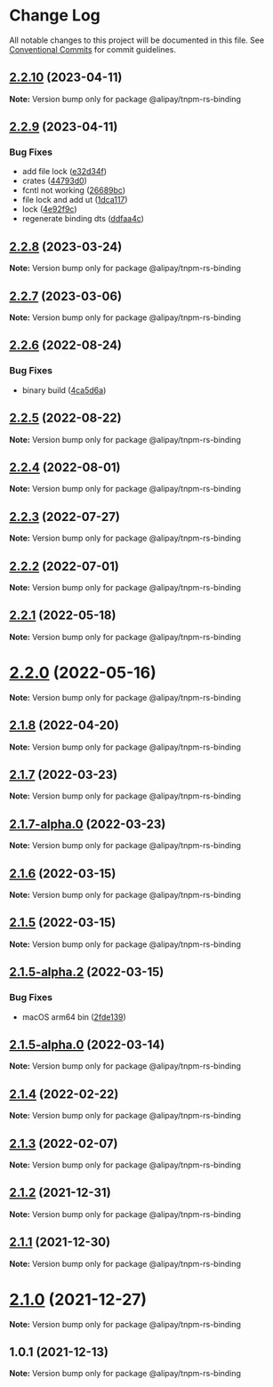 # Change Log

All notable changes to this project will be documented in this file.
See [Conventional Commits](https://conventionalcommits.org) for commit guidelines.

## [2.2.10](https://code.alipay.com/tnpm/tnpm/compare/@alipay/tnpm-rs-binding@2.2.9...@alipay/tnpm-rs-binding@2.2.10) (2023-04-11)

**Note:** Version bump only for package @alipay/tnpm-rs-binding





## [2.2.9](https://code.alipay.com/tnpm/tnpm/compare/@alipay/tnpm-rs-binding@2.2.8...@alipay/tnpm-rs-binding@2.2.9) (2023-04-11)


### Bug Fixes

* add file lock ([e32d34f](https://code.alipay.com/tnpm/tnpm/commits/e32d34faa9a40ec655db58f5ab8e8d9c9fdc1138))
* crates ([44793d0](https://code.alipay.com/tnpm/tnpm/commits/44793d0ec030538ddd69809d3935583340bf87b0))
* fcntl not working ([26689bc](https://code.alipay.com/tnpm/tnpm/commits/26689bcde10d353f985a5a6bf5d994a91dc8962c))
* file lock and add ut ([1dca117](https://code.alipay.com/tnpm/tnpm/commits/1dca117a17eae373adb7d76d124cc8c5ddfe2539))
* lock ([4e92f9c](https://code.alipay.com/tnpm/tnpm/commits/4e92f9ccc67011595dfc5435a1fed6ffec0bb752))
* regenerate binding dts ([ddfaa4c](https://code.alipay.com/tnpm/tnpm/commits/ddfaa4c4925d931ffe5d61d295e6b0140b53ffe7))





## [2.2.8](https://code.alipay.com/tnpm/tnpm/compare/@alipay/tnpm-rs-binding@2.2.7...@alipay/tnpm-rs-binding@2.2.8) (2023-03-24)

**Note:** Version bump only for package @alipay/tnpm-rs-binding





## [2.2.7](https://code.alipay.com/tnpm/tnpm/compare/@alipay/tnpm-rs-binding@2.2.6...@alipay/tnpm-rs-binding@2.2.7) (2023-03-06)

**Note:** Version bump only for package @alipay/tnpm-rs-binding





## [2.2.6](https://code.alipay.com/tnpm/tnpm/compare/@alipay/tnpm-rs-binding@2.2.4...@alipay/tnpm-rs-binding@2.2.6) (2022-08-24)


### Bug Fixes

* binary build ([4ca5d6a](https://code.alipay.com/tnpm/tnpm/commits/4ca5d6ae58b85d2be7579cc1f58da278712ed704))





## [2.2.5](https://code.alipay.com/tnpm/tnpm/compare/@alipay/tnpm-rs-binding@2.2.4...@alipay/tnpm-rs-binding@2.2.5) (2022-08-22)

**Note:** Version bump only for package @alipay/tnpm-rs-binding





## [2.2.4](https://code.alipay.com/tnpm/tnpm/compare/@alipay/tnpm-rs-binding@2.2.3...@alipay/tnpm-rs-binding@2.2.4) (2022-08-01)

**Note:** Version bump only for package @alipay/tnpm-rs-binding





## [2.2.3](https://code.alipay.com/tnpm/tnpm/compare/@alipay/tnpm-rs-binding@2.2.2...@alipay/tnpm-rs-binding@2.2.3) (2022-07-27)

**Note:** Version bump only for package @alipay/tnpm-rs-binding





## [2.2.2](https://code.alipay.com/tnpm/tnpm/compare/@alipay/tnpm-rs-binding@2.2.1...@alipay/tnpm-rs-binding@2.2.2) (2022-07-01)

**Note:** Version bump only for package @alipay/tnpm-rs-binding





## [2.2.1](https://code.alipay.com/tnpm/tnpm/compare/@alipay/tnpm-rs-binding@2.2.0...@alipay/tnpm-rs-binding@2.2.1) (2022-05-18)

**Note:** Version bump only for package @alipay/tnpm-rs-binding





# [2.2.0](https://code.alipay.com/tnpm/tnpm/compare/@alipay/tnpm-rs-binding@2.2.0-alpha.0...@alipay/tnpm-rs-binding@2.2.0) (2022-05-16)

**Note:** Version bump only for package @alipay/tnpm-rs-binding





## [2.1.8](https://code.alipay.com/tnpm/tnpm/compare/@alipay/tnpm-rs-binding@2.1.8-alpha.6...@alipay/tnpm-rs-binding@2.1.8) (2022-04-20)

**Note:** Version bump only for package @alipay/tnpm-rs-binding





## [2.1.7](https://code.alipay.com/tnpm/tnpm/compare/@alipay/tnpm-rs-binding@2.1.7-alpha.0...@alipay/tnpm-rs-binding@2.1.7) (2022-03-23)

**Note:** Version bump only for package @alipay/tnpm-rs-binding





## [2.1.7-alpha.0](https://code.alipay.com/tnpm/tnpm/compare/@alipay/tnpm-rs-binding@2.1.6...@alipay/tnpm-rs-binding@2.1.7-alpha.0) (2022-03-23)

**Note:** Version bump only for package @alipay/tnpm-rs-binding





## [2.1.6](https://code.alipay.com/tnpm/tnpm/compare/@alipay/tnpm-rs-binding@2.1.5...@alipay/tnpm-rs-binding@2.1.6) (2022-03-15)

**Note:** Version bump only for package @alipay/tnpm-rs-binding





## [2.1.5](https://code.alipay.com/tnpm/tnpm/compare/@alipay/tnpm-rs-binding@2.1.5-alpha.2...@alipay/tnpm-rs-binding@2.1.5) (2022-03-15)

**Note:** Version bump only for package @alipay/tnpm-rs-binding





## [2.1.5-alpha.2](https://code.alipay.com/tnpm/tnpm/compare/@alipay/tnpm-rs-binding@2.1.5-alpha.0...@alipay/tnpm-rs-binding@2.1.5-alpha.2) (2022-03-15)


### Bug Fixes

* macOS arm64 bin ([2fde139](https://code.alipay.com/tnpm/tnpm/commits/2fde139bfb6ceb557de024eaa623fe3dbf029007))





## [2.1.5-alpha.0](https://code.alipay.com/tnpm/tnpm/compare/@alipay/tnpm-rs-binding@2.1.4...@alipay/tnpm-rs-binding@2.1.5-alpha.0) (2022-03-14)

**Note:** Version bump only for package @alipay/tnpm-rs-binding





## [2.1.4](https://code.alipay.com/tnpm/tnpm/compare/@alipay/tnpm-rs-binding@2.1.2...@alipay/tnpm-rs-binding@2.1.4) (2022-02-22)

**Note:** Version bump only for package @alipay/tnpm-rs-binding





## [2.1.3](https://code.alipay.com/tnpm/tnpm/compare/@alipay/tnpm-rs-binding@2.1.2...@alipay/tnpm-rs-binding@2.1.3) (2022-02-07)

**Note:** Version bump only for package @alipay/tnpm-rs-binding





## [2.1.2](https://code.alipay.com/tnpm/tnpm/compare/@alipay/tnpm-rs-binding@2.1.1...@alipay/tnpm-rs-binding@2.1.2) (2021-12-31)

**Note:** Version bump only for package @alipay/tnpm-rs-binding





## [2.1.1](https://code.alipay.com/tnpm/tnpm/compare/@alipay/tnpm-rs-binding@2.1.0...@alipay/tnpm-rs-binding@2.1.1) (2021-12-30)

**Note:** Version bump only for package @alipay/tnpm-rs-binding





# [2.1.0](https://code.alipay.com/tnpm/tnpm/compare/@alipay/tnpm-rs-binding@2.0.1-alpha.1...@alipay/tnpm-rs-binding@2.1.0) (2021-12-27)

**Note:** Version bump only for package @alipay/tnpm-rs-binding





## 1.0.1 (2021-12-13)

**Note:** Version bump only for package @alipay/tnpm-rs-binding
